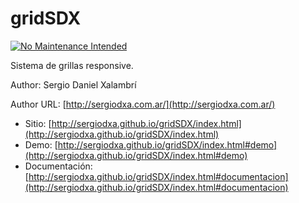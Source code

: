 # gridSDX
[![No Maintenance Intended](http://unmaintained.tech/badge.svg)](http://unmaintained.tech/)

Sistema de grillas responsive.

Author: Sergio Daniel Xalambrí

Author URL: [http://sergiodxa.com.ar/](http://sergiodxa.com.ar/)

* Sitio: [http://sergiodxa.github.io/gridSDX/index.html](http://sergiodxa.github.io/gridSDX/index.html)
* Demo: [http://sergiodxa.github.io/gridSDX/index.html#demo](http://sergiodxa.github.io/gridSDX/index.html#demo)
* Documentación: [http://sergiodxa.github.io/gridSDX/index.html#documentacion](http://sergiodxa.github.io/gridSDX/index.html#documentacion)
